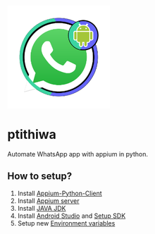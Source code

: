 <img src="./logo/ptithiwa.png" alt="logo" width="233"/>

# ptithiwa
Automate WhatsApp app with appium in python.

## How  to setup?
1. Install [Appium-Python-Client](https://pypi.org/project/Appium-Python-Client/)
2. Install [Appium server](http://appium.io/)
3. Install [JAVA JDK](https://www.oracle.com/in/java/technologies/javase-downloads.html)
4. Install [Android Studio](https://developer.android.com/studio) and [Setup SDK](https://developer.android.com/about/versions/11/setup-sdk) 
5. Setup new [Environment variables](https://stackoverflow.com/a/48205606/8099521)


